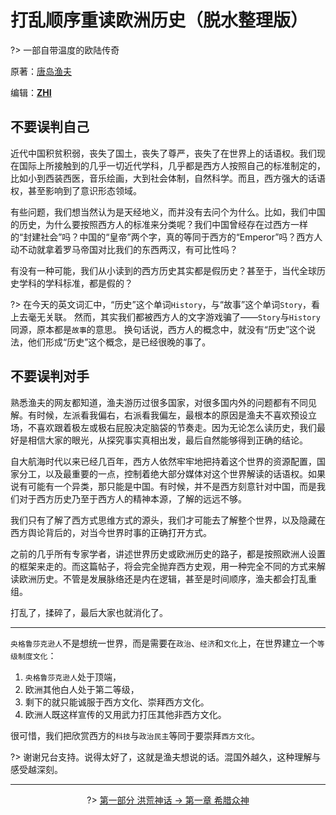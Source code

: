 # 打乱顺序重读欧洲历史（脱水整理版）

?> 一部自带温度的欧陆传奇

原著：[唐岛渔夫](https://www.tianya.cn/m/home.jsp?uid=119830443)

编辑：**[ZHI](https://github.com/scotox/)**

## 不要误判自己

近代中国积贫积弱，丧失了国土，丧失了尊严，丧失了在世界上的话语权。我们现在国际上所接触到的几乎一切近代学科，几乎都是西方人按照自己的标准制定的，比如小到西装西医，音乐绘画，大到社会体制，自然科学。而且，西方强大的话语权，甚至影响到了意识形态领域。

有些问题，我们想当然认为是天经地义，而并没有去问个为什么。比如，我们中国的历史，为什么要按照西方人的标准来分类呢？我们中国曾经存在过西方一样的“封建社会”吗？中国的“皇帝”两个字，真的等同于西方的“Emperor”吗？西方人动不动就拿着罗马帝国对比我们的东西两汉，有可比性吗？

有没有一种可能，我们从小读到的西方历史其实都是假历史？甚至于，当代全球历史学科的学科标准，都是假的？

?> 在今天的英文词汇中，“历史”这个单词`History`，与“故事”这个单词`Story`，看上去毫无关联。
然而，其实我们都被西方人的文字游戏骗了——`Story`与`History`同源，原本都是`故事`的意思。
换句话说，西方人的概念中，就没有“历史”这个说法，他们形成“历史”这个概念，是已经很晚的事了。

## 不要误判对手

熟悉渔夫的网友都知道，渔夫游历过很多国家，对很多国内外的问题都有不同见解。有时候，左派看我偏右，右派看我偏左，最根本的原因是渔夫不喜欢预设立场，不喜欢跟着极左或极右屁股决定脑袋的节奏走。因为无论怎么读历史，我们最好是相信大家的眼光，从探究事实真相出发，最后自然能够得到正确的结论。

自大航海时代以来已经几百年，西方人依然牢牢地把持着这个世界的资源配置，国家分工，以及最重要的一点，控制着绝大部分媒体对这个世界解读的话语权。如果说有可能有一个异类，那只能是中国。有时候，并不是西方刻意针对中国，而是我们对于西方历史乃至于西方人的精神本源，了解的远远不够。

我们只有了解了西方式思维方式的源头，我们才可能去了解整个世界，以及隐藏在西方舆论背后的，对当今世界时事的正确打开方式。

之前的几乎所有专家学者，讲述世界历史或欧洲历史的路子，都是按照欧洲人设置的框架来走的。而这篇帖子，将会完全抛弃西方史观，用一种完全不同的方式来解读欧洲历史。不管是发展脉络还是内在逻辑，甚至是时间顺序，渔夫都会打乱重组。

打乱了，揉碎了，最后大家也就消化了。

---

`央格鲁莎克逊人`不是想统一世界，而是需要在`政治`、`经济`和`文化`上，在世界建立一个`等级制度文化`：

1. `央格鲁莎克逊人`处于顶端，
1. 欧洲其他白人处于第二等级，
1. 剩下的就只能诚服于西方文化、崇拜西方文化。
1. 欧洲人既这样宣传的又用武力打压其他非西方文化。

很可惜，我们把欣赏西方的`科技`与`政治民主`等同于要崇拜`西方文化`。

?> 谢谢兄台支持。说得太好了，这就是渔夫想说的话。混国外越久，这种理解与感受越深刻。

---

<center>

?> [第一部分 洪荒神话 → 第一章 希腊众神](/part1/chapter1/introduction/)

</center>
